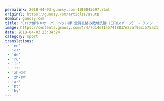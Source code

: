 ```yaml
---
permalink: 2018-04-03-gunosy.com-1010043697.html
original: https://gunosy.com/articles/aYutB
domain: gunosy.com
title: 'Cロナ鮮やかオーバーヘッド弾 全得点絡み敵地先勝（日刊スポーツ） - グノシー'
image: https://contents.gunosy.com/4/4/7d14e41a574f8837e23af96cc575a217_content.jpg
date: 2018-04-03 23:34:24
category: sport
translations: 
 - 'en'
 - 'es'
 - 'de'
 - 'ru'
 - 'fr'
 - 'it'
 - 'zh-CN'
 - 'zh-TW'
 - 'ar'
 - 'pt'
 - 'hy'
---
```


